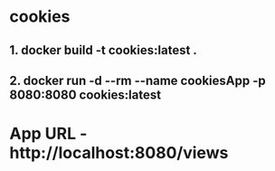 # cookies

## 1. docker build -t cookies:latest .

## 2. docker run -d --rm --name cookiesApp -p 8080:8080 cookies:latest

# App URL - http://localhost:8080/views
